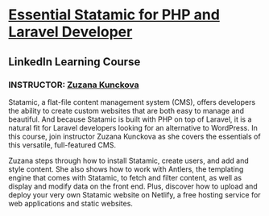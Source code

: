 # [Essential Statamic for PHP and Laravel Developer](https://www.linkedin.com/learning/essential-statamic-for-php-and-laravel-developers/)

## LinkedIn Learning Course

### INSTRUCTOR: [Zuzana Kunckova](https://www.linkedin.com/learning/instructors/zuzana-kunckova)

Statamic, a flat-file content management system (CMS), offers developers the ability to create custom websites that are both easy to manage and beautiful. And because Statamic is built with PHP on top of Laravel, it is a natural fit for Laravel developers looking for an alternative to WordPress. In this course, join instructor Zuzana Kunckova as she covers the essentials of this versatile, full-featured CMS.

Zuzana steps through how to install Statamic, create users, and add and style content. She also shows how to work with Antlers, the templating engine that comes with Statamic, to fetch and filter content, as well as display and modify data on the front end. Plus, discover how to upload and deploy your very own Statamic website on Netlify, a free hosting service for web applications and static websites.